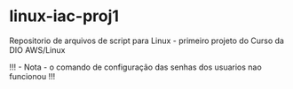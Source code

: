 # linux-iac-proj1
Repositorio de arquivos de script para Linux - primeiro projeto do Curso da DIO AWS/Linux

!!! - Nota - o comando de configuração das senhas dos usuarios nao funcionou !!!
